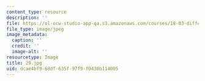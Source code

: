 ```yaml
---
content_type: resource
description: ''
file: https://ol-ocw-studio-app-qa.s3.amazonaws.com/courses/18-03-differential-equations-spring-2010/dcae4bf968df635f97f9f0430b114005_29.jpg
file_type: image/jpeg
image_metadata:
  caption: ''
  credit: ''
  image-alt: ''
resourcetype: Image
title: 29.jpg
uid: dcae4bf9-68df-635f-97f9-f0430b114005
---
```

